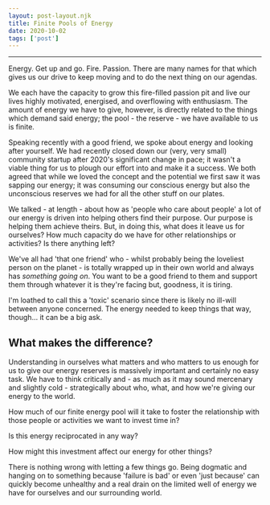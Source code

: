 ```yaml
---
layout: post-layout.njk 
title: Finite Pools of Energy
date: 2020-10-02
tags: ['post']
---
```


*****
<!-- Excerpt Start -->Energy. Get up and go. Fire. Passion. There are many names for that which gives us our drive to keep moving and to do the next thing on our agendas.

We each have the capacity to grow this fire-filled passion pit and live our lives highly motivated, energised, and overflowing with enthusiasm.<!-- Excerpt End --> The amount of energy we have to give, however, is directly related to the things which demand said energy; the pool - the reserve - we have available to us is finite.

Speaking recently with a good friend, we spoke about energy and looking after yourself. We had recently closed down our (very, very small) community startup after 2020's significant change in pace; it wasn't a viable thing for us to plough our effort into and make it a success. We both agreed that while we loved the concept and the potential we first saw it was sapping our energy; it was consuming our conscious energy but also the unconscious reserves we had for all the other stuff on our plates.

We talked - at length - about how as 'people who care about people' a lot of our energy is driven into helping others find their purpose. Our purpose is helping them achieve theirs. But, in doing this, what does it leave us for ourselves? How much capacity do we have for other relationships or activities? Is there anything left?

We've all had 'that one friend' who - whilst probably being the loveliest person on the planet - is totally wrapped up in their own world and always has *something going on*. You want to be a good friend to them and support them through whatever it is they're facing but, goodness, it is tiring.

I'm loathed to call this a 'toxic' scenario since there is likely no ill-will between anyone concerned. The energy needed to keep things that way, though... it can be a big ask.

## What makes the difference?

Understanding in ourselves what matters and who matters to us enough for us to give our energy reserves is massively important and certainly no easy task. We have to think critically and - as much as it may sound mercenary and slightly cold - strategically about who, what, and how we're giving our energy to the world.

How much of our finite energy pool will it take to foster the relationship with those people or activities we want to invest time in?

Is this energy reciprocated in any way?

How might this investment affect our energy for other things?

There is nothing wrong with letting a few things go. Being dogmatic and hanging on to something because 'failure is bad' or even 'just because' can quickly become unhealthy and a real drain on the limited well of energy we have for ourselves and our surrounding world.